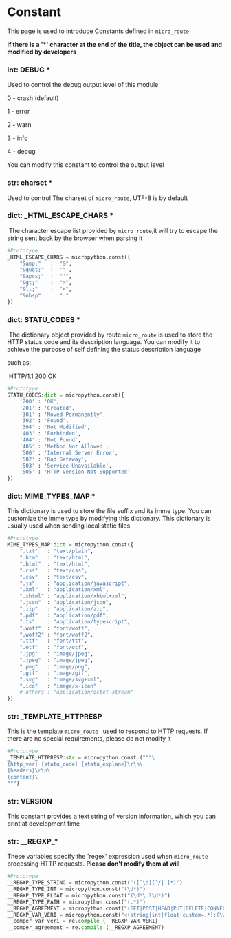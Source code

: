 # Constant
This page is used to introduce Constants defined in `micro_route`

**If there is a '*' character at the end of the title, the object can be used and modified by developers**

### int: DEBUG *

Used to control the debug output level of this module

0 - crash (default)

1 - error

2 - warn

3 - info

4 - debug

You can modify this constant to control the output level

### str: charset *
Used to control The charset of `micro_route`, UTF-8 is by default

### dict: _HTML_ESCAPE_CHARS *
​	The character escape list provided by `micro_route`,it  will try to escape the string sent back by the browser when parsing it
```python
#Prototype
_HTML_ESCAPE_CHARS = micropython.const({
	"&amp;"   :  "&",
	"&quot;"  :  '"',
	"&apos;"  :  "'",
	"&gt;"    :  ">",
	"&lt;"    :  "<",
	"&nbsp"   :  " "
})
```

### dict: STATU_CODES *
​	The dictionary object provided by route `micro_route` is used to store the HTTP status code and its description language. You can modify it to achieve the purpose of self defining the status description language

such as:

​	HTTP/1.1 200 OK

```python
#Prototype
STATU_CODES:dict = micropython.const({
    '200' : 'OK',
    '201' : 'Created',
    '301' : 'Moved Permanently',
    '302' : 'Found',
    '304' : 'Not Modified',
    '403' : 'Forbidden',
    '404' : 'Not Found',
    '405' : 'Method Not Allowed',
    '500' : 'Internal Server Error',
    '502' : 'Bad Gateway',
    '503' : 'Service Unavailable',
    '505' : 'HTTP Version Not Supported'
})
```

### dict: MIME_TYPES_MAP *
This dictionary is used to store the file suffix and its imme type. You can customize the imme type by modifying this dictionary. This dictionary is usually used when sending local static files

```python
#Prototype
MIME_TYPES_MAP:dict = micropython.const({
    ".txt"   : "text/plain",
    ".htm"   : "text/html",
    ".html"  : "text/html",
    ".css"   : "text/css",
    ".csv"   : "text/csv",
    ".js"    : "application/javascript",
    ".xml"   : "application/xml",
    ".xhtml" : "application/xhtml+xml",
    ".json"  : "application/json",
    ".zip"   : "application/zip",
    ".pdf"   : "application/pdf",
    ".ts"    : "application/typescript",
    ".woff"  : "font/woff",
    ".woff2" : "font/woff2",
    ".ttf"   : "font/ttf",
    ".otf"   : "font/otf",
    ".jpg"   : "image/jpeg",
    ".jpeg"  : "image/jpeg",
    ".png"   : "image/png",
    ".gif"   : "image/gif",
    ".svg"   : "image/svg+xml",
    ".ico"   : "image/x-icon"
    # others : "application/octet-stream"
})
```

### str: _TEMPLATE_HTTPRESP
This is the template `micro_route ` used to respond to HTTP requests. If there are no special requirements, please do not modify it

```python
#Prototype
_TEMPLATE_HTTPRESP:str = micropython.const ("""\
{http_ver} {statu_code} {statu_explane}\r\n\
{headers}\r\n\
{content}\
""")
```

### str: VERSION
This constant provides a text string of version information, which you can print at development time

### str: \_\_REGXP\_*
These variables specify the 'regex' expression used when `micro_route` processing HTTP requests.
**Please don't modify them at will**
```python
#Prototype
__REGXP_TYPE_STRING = micropython.const("([^\d][^/|.]*)")
__REGXP_TYPE_INT = micropython.const("(\d*)")
__REGXP_TYPE_FLOAT = micropython.const("(\d*\.?\d*)")
__REGXP_TYPE_PATH = micropython.const("(.*)")
__REGXP_AGREEMENT = micropython.const("(GET|POST|HEAD|PUT|DELETE|CONNECT|OPTIONS|TRACE|PATCH) (.*) (.*)")
__REGXP_VAR_VERI = micropython.const("<(string|int|float|custom=.*):(\w+)>")
__comper_var_veri = re.compile (__REGXP_VAR_VERI)
__comper_agreement = re.compile (__REGXP_AGREEMENT)
```